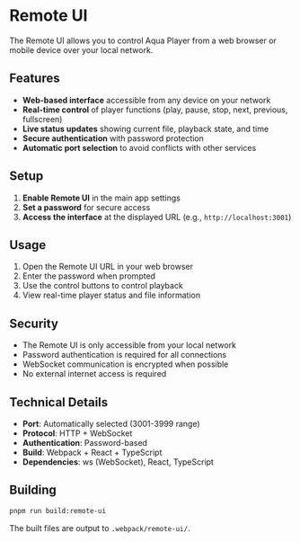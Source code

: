 # Remote UI

The Remote UI allows you to control Aqua Player from a web browser or mobile device over your local network.

## Features

- **Web-based interface** accessible from any device on your network
- **Real-time control** of player functions (play, pause, stop, next, previous, fullscreen)
- **Live status updates** showing current file, playback state, and time
- **Secure authentication** with password protection
- **Automatic port selection** to avoid conflicts with other services

## Setup

1. **Enable Remote UI** in the main app settings
2. **Set a password** for secure access
3. **Access the interface** at the displayed URL (e.g., `http://localhost:3001`)

## Usage

1. Open the Remote UI URL in your web browser
2. Enter the password when prompted
3. Use the control buttons to control playback
4. View real-time player status and file information

## Security

- The Remote UI is only accessible from your local network
- Password authentication is required for all connections
- WebSocket communication is encrypted when possible
- No external internet access is required

## Technical Details

- **Port**: Automatically selected (3001-3999 range)
- **Protocol**: HTTP + WebSocket
- **Authentication**: Password-based
- **Build**: Webpack + React + TypeScript
- **Dependencies**: ws (WebSocket), React, TypeScript

## Building

```bash
pnpm run build:remote-ui
```

The built files are output to `.webpack/remote-ui/`.